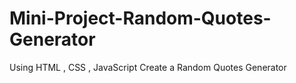 # Mini-Project-Random-Quotes-Generator
Using HTML , CSS , JavaScript Create a Random Quotes Generator 
